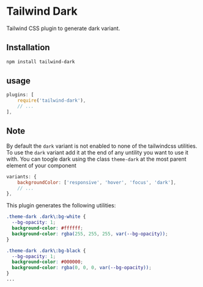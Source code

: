 # Tailwind Dark
Tailwind CSS plugin to generate dark variant.

## Installation

```bash
npm install tailwind-dark
```

## usage
```js
plugins: [
    require('tailwind-dark'),
    // ...
],
```

## Note
By default the `dark` variant is not enabled to none of the tailwindcss utilities.
To use the `dark` variant add it at the end of any untility you want to use it with.
You can toogle dark using the class `theme-dark` at the most parent element of your component

```js
variants: {
    backgroundColor: ['responsive', 'hover', 'focus', 'dark'],
    // ...
},
```

This plugin generates the following utilities:

```css
.theme-dark .dark\:bg-white {
  --bg-opacity: 1;
  background-color: #ffffff;
  background-color: rgba(255, 255, 255, var(--bg-opacity));
}

.theme-dark .dark\:bg-black {
  --bg-opacity: 1;
  background-color: #000000;
  background-color: rgba(0, 0, 0, var(--bg-opacity));
}
...
```


